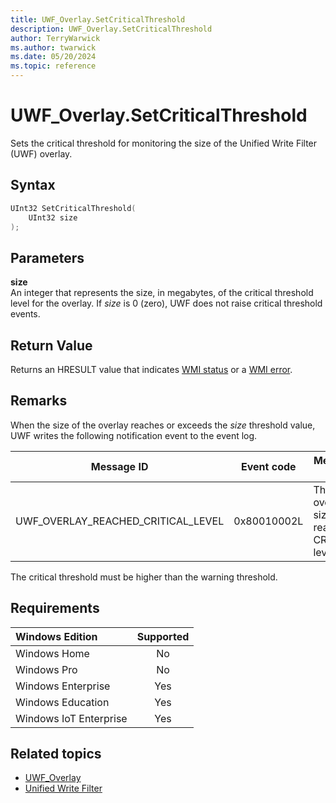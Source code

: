 ```yaml
---
title: UWF_Overlay.SetCriticalThreshold
description: UWF_Overlay.SetCriticalThreshold
author: TerryWarwick
ms.author: twarwick
ms.date: 05/20/2024
ms.topic: reference
---
```


# UWF_Overlay.SetCriticalThreshold

Sets the critical threshold for monitoring the size of the Unified Write Filter (UWF) overlay.

## Syntax

```powershell
UInt32 SetCriticalThreshold(
    UInt32 size
);
```

## Parameters

**size**</br>An integer that represents the size, in megabytes, of the critical threshold level for the overlay. If *size* is 0 (zero), UWF does not raise critical threshold events.

## Return Value

Returns an HRESULT value that indicates [WMI status](/windows/win32/wmisdk/wmi-non-error-constants) or a [WMI error](/windows/win32/wmisdk/wmi-error-constants).

## Remarks

When the size of the overlay reaches or exceeds the *size* threshold value, UWF writes the following notification event to the event log.

| Message ID | Event code | Message text |
|------------|------------|--------------|
| UWF_OVERLAY_REACHED_CRITICAL_LEVEL | 0x80010002L | The UWF overlay size has reached CRITICAL level. |

The critical threshold must be higher than the warning threshold.

## Requirements

| Windows Edition        | Supported |
|:-----------------------|:---------:|
| Windows Home           | No        |
| Windows Pro            | No        |
| Windows Enterprise     | Yes       |
| Windows Education      | Yes       |
| Windows IoT Enterprise | Yes       |

## Related topics

- [UWF_Overlay](uwf-overlay.md)
- [Unified Write Filter](unified-write-filter.md)
